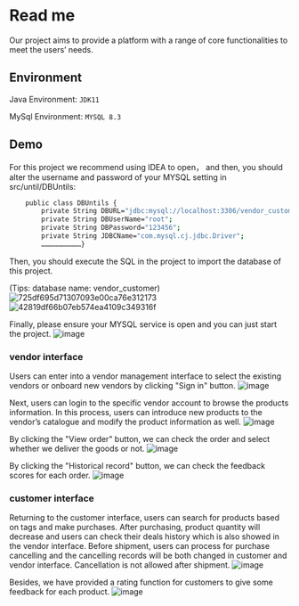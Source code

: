 
# Read me

Our project aims to provide a platform with a range of core functionalities to meet the users’ needs.


## Environment



Java Environment: `JDK11`

MySql Environment: `MYSQL 8.3`



## Demo

For this project we recommend using IDEA to open， and then, you should alter the username and password of your MYSQL setting in src/until/DBUntils:

```bash
    public class DBUntils {
        private String DBURL="jdbc:mysql://localhost:3306/vendor_customer?useUnicode=true&characterEncoding=UTF8";
        private String DBUserName="root";
        private String DBPassword="123456";
        private String JDBCName="com.mysql.cj.jdbc.Driver";
        …………………………}
```     
Then, you should execute the SQL in the project to import the database of this project.

(Tips: database name: vendor_customer)
![725df695d71307093e00ca76e312173](https://github.com/TankLin23/COMP_7640_GP/assets/148514713/0dd7e321-0d18-4008-828d-b39e6e313857)
![42819df66b07eb574ea4109c349316f](https://github.com/TankLin23/COMP_7640_GP/assets/148514713/5a243bfc-ab94-4657-8a64-499acc382e8f)


Finally, please ensure your MYSQL service is open and you can just start the project.
![image](https://github.com/TankLin23/COMP_7640_GP/assets/148514713/149382d6-5c3b-4457-a340-bc5d7e45317e)

### vendor interface
Users can enter into a vendor management interface to select the existing vendors or onboard new vendors by clicking "Sign in" button. 
![image](https://github.com/TankLin23/COMP_7640_GP/assets/148514713/20585a6d-e7aa-400c-927b-8bb7d1236207)

Next, users can login to the specific vendor account to browse the products information. In this process, users can introduce new products to the vendor’s catalogue and modify the product information as well.
![image](https://github.com/TankLin23/COMP_7640_GP/assets/148514713/7b624c1f-2ff5-4424-ac4b-8d0cabb307f8)

By clicking the "View order" button, we can check the order and select whether we deliver the goods or not. 
![image](https://github.com/TankLin23/COMP_7640_GP/assets/148514713/c70a1998-ebf4-42b8-98c3-0e28fe32ec7b)

By clicking the "Historical record" button, we can check the feedback scores for each order. 
![image](https://github.com/TankLin23/COMP_7640_GP/assets/148514713/14b89a5e-1fd3-4ec8-8496-bd7684a0b70e)

### customer interface
Returning to the customer interface, users can search for products based on tags and make purchases. After purchasing, product quantity will decrease and users can check their deals history which is also showed in the vendor interface. Before shipment, users can process for purchase cancelling and the cancelling records will be both changed in customer and vendor interface. Cancellation is not allowed after shipment.
![image](https://github.com/TankLin23/COMP_7640_GP/assets/148514713/36c8b133-0953-45b6-a79d-a30bbf8b270c)

Besides, we have provided a rating function for customers to give some feedback for each product.
![image](https://github.com/TankLin23/COMP_7640_GP/assets/148514713/f03e63c9-6d8e-4385-9f2b-93b401837794)





